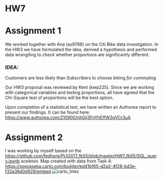 # HW7

# Assignment 1
We worked together with Ana (as9788) on the Citi Bike data investigation. In the HW3 we have formulated the idea, derived a hypothesis and performed data wrangiling to check whether proportions are significantly different.
### IDEA:
Customers are less likely than Subscribers to choose biking _for commuting_

Our HW3 proposal was reviewed by Kent (kwp225). Since we are working with categorical variables and testing proportions, all have agreed that the Chi-Square test of proportions will be the best option.

Upon completion of a statistical test, we have written an Authorea report to present our findings. It can be found here:
https://www.authorea.com/210900/nhGij3FnYhEffW3gVCr3uA

# Assignment 2
I was working by myself based on the https://github.com/fedhere/PUI2017_fb55/blob/master/HW7_fb55/SQL_query.ipynb sceleton.
Map created with data from Task 4:
https://xoxoaseka.carto.com/builder/ed41bf65-d2a2-4f28-bd3e-f32a36d0d929/embed
![carto_links](/carto_links.png)

